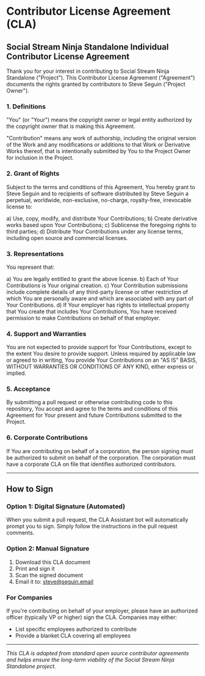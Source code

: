 # Contributor License Agreement (CLA)

## Social Stream Ninja Standalone Individual Contributor License Agreement

Thank you for your interest in contributing to Social Stream Ninja Standalone ("Project"). This Contributor License Agreement ("Agreement") documents the rights granted by contributors to Steve Seguin ("Project Owner").

### 1. Definitions

"You" (or "Your") means the copyright owner or legal entity authorized by the copyright owner that is making this Agreement.

"Contribution" means any work of authorship, including the original version of the Work and any modifications or additions to that Work or Derivative Works thereof, that is intentionally submitted by You to the Project Owner for inclusion in the Project.

### 2. Grant of Rights

Subject to the terms and conditions of this Agreement, You hereby grant to Steve Seguin and to recipients of software distributed by Steve Seguin a perpetual, worldwide, non-exclusive, no-charge, royalty-free, irrevocable license to:

a) Use, copy, modify, and distribute Your Contributions;
b) Create derivative works based upon Your Contributions;
c) Sublicense the foregoing rights to third parties;
d) Distribute Your Contributions under any license terms, including open source and commercial licenses.

### 3. Representations

You represent that:

a) You are legally entitled to grant the above license.
b) Each of Your Contributions is Your original creation.
c) Your Contribution submissions include complete details of any third-party license or other restriction of which You are personally aware and which are associated with any part of Your Contributions.
d) If Your employer has rights to intellectual property that You create that includes Your Contributions, You have received permission to make Contributions on behalf of that employer.

### 4. Support and Warranties

You are not expected to provide support for Your Contributions, except to the extent You desire to provide support. Unless required by applicable law or agreed to in writing, You provide Your Contributions on an "AS IS" BASIS, WITHOUT WARRANTIES OR CONDITIONS OF ANY KIND, either express or implied.

### 5. Acceptance

By submitting a pull request or otherwise contributing code to this repository, You accept and agree to the terms and conditions of this Agreement for Your present and future Contributions submitted to the Project.

### 6. Corporate Contributions

If You are contributing on behalf of a corporation, the person signing must be authorized to submit on behalf of the corporation. The corporation must have a corporate CLA on file that identifies authorized contributors.

---

## How to Sign

### Option 1: Digital Signature (Automated)
When you submit a pull request, the CLA Assistant bot will automatically prompt you to sign. Simply follow the instructions in the pull request comments.

### Option 2: Manual Signature
1. Download this CLA document
2. Print and sign it
3. Scan the signed document
4. Email it to: steve@seguin.email

### For Companies
If you're contributing on behalf of your employer, please have an authorized officer (typically VP or higher) sign the CLA. Companies may either:
- List specific employees authorized to contribute
- Provide a blanket CLA covering all employees

---

*This CLA is adapted from standard open source contributor agreements and helps ensure the long-term viability of the Social Stream Ninja Standalone project.*